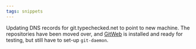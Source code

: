 ```yaml
---
tags: snippets
---
```


Updating DNS records for git.typechecked.net to point to new machine. The repositories have been moved over, and [GitWeb](/wiki/GitWeb) is installed and ready for testing, but still have to set-up `git-daemon`.
